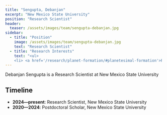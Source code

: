 ```yaml
---
title: "Sengupta, Debanjan"
excerpt: "New Mexico State University"
position: "Research Scientist"
header:
  teaser: /assets/images/team/sengupta-debanjan.jpg
sidebar:
  - title: "Position"
    image: /assets/images/team/sengupta-debanjan.jpg
    text: "Research Scientist"
  - title: "Research Interests"
    text: "<ul>
    <li> <a href='/research/planet-formation/#planetesimal-formation'>Planetesimal formation</a>"
---
```

Debanjan Sengupta is a Research Scientist at New Mexico State University


## Timeline
- __2024—present__: Research Scientist, New Mexico State University
- __2020—2024__: Postdoctoral Scholar, New Mexico State University
